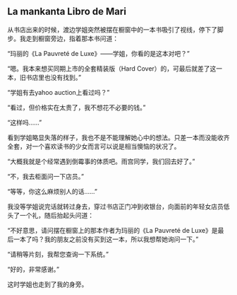 ## La mankanta Libro de Mari

从书店出来的时候，渡边学姐突然被摆在橱窗中的一本书吸引了视线，停下了脚步。我走到橱窗旁边，指着那本书问道：

“玛丽的《La Pauvreté de Luxe》——学姐，你看的是这本对吧？”

“嗯。我本来想买同期上市的全套精装版（Hard Cover）的，可最后就差了这一本，旧书店里也没有找到。”

“学姐有去yahoo auction上看过吗？”

“看过，但价格实在太贵了，我不想花不必要的钱。”

“这样吗……”

看到学姐略显失落的样子，我也不是不能理解她心中的想法。只差一本而没能收齐全套，对一个喜欢读书的少女而言可以说是相当懊恼的状况了。

“大概我就是个经常遇到倒霉事的体质吧。雨宫同学，我们回去好了。”

“不，我去柜面问一下店员。”

“等等，你这么麻烦别人的话……”

我没等学姐说完话就转过身去，穿过书店正门冲到收银台，向面前的年轻女店员低头了一个礼，随后抬起头问道：

“不好意思，请问摆在橱窗上的那本作者为玛丽的《La Pauvreté de Luxe》是最后一本了吗？我的朋友之前没有买到这一本，所以我想帮她询问一下。”

“请稍等片刻，我帮您查询一下系统。”

“好的，非常感谢。”

这时学姐也走到了我的身旁。
